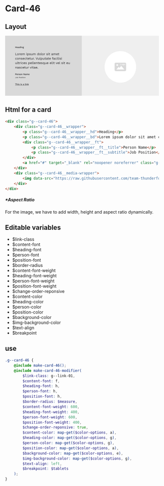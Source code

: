 # Card-46

## Layout

![alt text][card-46]

[card-46]: /src/img/global-components/card/card-46.jpg

## Html for a card

```html
<div class="g--card-46">
    <div class="g--card-46__wrapper">
        <p class="g--card-46__wrapper__hd">Heading</p>
        <p class="g--card-46__wrapper__bd">Lorem ipsum dolor sit amet consectetur. Vulputate facilisi ultrices pellentesque elit vel sit eu nascetur vitae.</p>
        <div class="g--card-46__wrapper__ft">
            <p class="g--card-46__wrapper__ft__title">Person Name</p>
            <p class="g--card-46__wrapper__ft__subtitle">Job Position</p>
        </div>
        <a href="#" target="_blank" rel="noopener noreferrer" class="g--card-46__wrapper__link">This is a link</a>
    </div>
    <div class="g--card-46__media-wrapper">
        <img data-src="https://raw.githubusercontent.com/team-thunderfoot/ui/main/src/img/global-components/rounded-img-placeholder.png" src="/src/img/global-components/placeholder.jpg" alt="alt text" class="g--card-46__media-wrapper__media g--lazy-01" />
    </div>
</div>
```

##### \*Aspect Ratio

For the image, we have to add width, height and aspect ratio dynamically.

## Editable variables

-   $link-class
-   $content-font
-   $heading-font
-   $person-font
-   $position-font
-   $border-radius
-   $content-font-weight
-   $heading-font-weight
-   $person-font-weight
-   $position-font-weight
-   $change-order-reponsive
-   $content-color
-   $heading-color
-   $person-color
-   $position-color
-   $background-color
-   $img-background-color
-   $text-align
-   $breakpoint

## use

```scss
.g--card-46 {
    @include make-card-46();
    @include make-card-46-modifier(
        $link-class: g--link-01,
        $content-font: f,
        $heading-font: h,
        $person-font: h,
        $position-font: h,
        $border-radius: $measure,
        $content-font-weight: 600,
        $heading-font-weight: 400,
        $person-font-weight: 600,
        $position-font-weight: 400,
        $change-order-reponsive: true,
        $content-color: map-get($color-options, a),
        $heading-color: map-get($color-options, g),
        $person-color: map-get($color-options, g),
        $position-color: map-get($color-options, a),
        $background-color: map-get($color-options, e),
        $img-background-color: map-get($color-options, g),
        $text-align: left,
        $breakpoint: $tablets
    );
}
```
